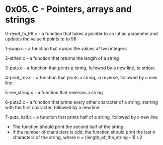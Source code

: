 # 0x05. C - Pointers, arrays and strings

0-reset_to_98.c - a function that takes a pointer to an int as parameter and updates the value it points to to 98

1-swap.c - a function that swaps the values of two integers

2-strlen.c - a function that returns the length of a string

3-puts.c - a function that prints a string, followed by a new line, to stdout

4-print_rev.c - a function that prints a string, in reverse, followed by a new line

5-rev_string.c - a function that reverses a string

6-puts2.c - a function that prints every other character of a string, starting with the first character, followed by a new line

7-puts_half.c - a function that prints half of a string, followed by a new line
* The function should print the second half of the string
* If the number of characters is odd, the function should print the last n characters of the string, where n = (length_of_the_string - 1) / 2


